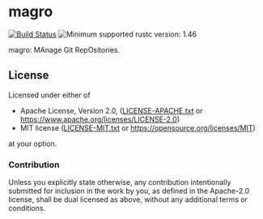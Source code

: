 # magro

[![Build Status](https://gitlab.com/lo48576/magro/badges/develop/pipeline.svg)](https://gitlab.com/lo48576/magro/pipelines/)
![Minimum supported rustc version: 1.46](https://img.shields.io/badge/rustc-1.46+-lightgray.svg)

magro: MAnage Git RepOsitories.

## License

Licensed under either of

* Apache License, Version 2.0, ([LICENSE-APACHE.txt](LICENSE-APACHE.txt) or
  <https://www.apache.org/licenses/LICENSE-2.0>)
* MIT license ([LICENSE-MIT.txt](LICENSE-MIT.txt) or
  <https://opensource.org/licenses/MIT>)

at your option.

### Contribution

Unless you explicitly state otherwise, any contribution intentionally submitted
for inclusion in the work by you, as defined in the Apache-2.0 license, shall be
dual licensed as above, without any additional terms or conditions.
